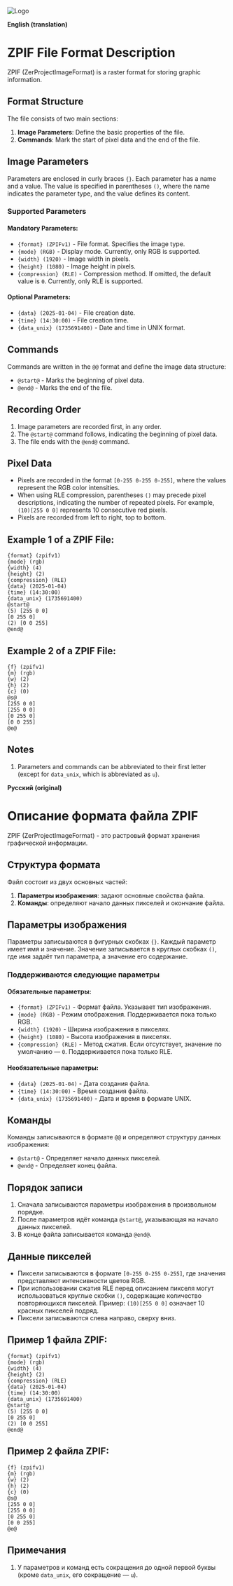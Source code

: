 ![Logo](images/ZPIF.png "Logo ZPIF")

**English (translation)**

# ZPIF File Format Description

ZPIF (ZerProjectImageFormat) is a raster format for storing graphic information.

## Format Structure

The file consists of two main sections:

1. **Image Parameters**: Define the basic properties of the file.
2. **Commands**: Mark the start of pixel data and the end of the file.

## Image Parameters

Parameters are enclosed in curly braces `{}`. Each parameter has a name and a value. The value is specified in parentheses `()`, where the name indicates the parameter type, and the value defines its content.

### Supported Parameters

#### Mandatory Parameters:

- `{format} (ZPIFv1)` - File format. Specifies the image type.
- `{mode} (RGB)` - Display mode. Currently, only RGB is supported.
- `{width} (1920)` - Image width in pixels.
- `{height} (1080)` - Image height in pixels.
- `{compression} (RLE)` - Compression method. If omitted, the default value is `0`. Currently, only RLE is supported.

#### Optional Parameters:

- `{data} (2025-01-04)` - File creation date.
- `{time} (14:30:00)` - File creation time.
- `{data_unix} (1735691400)` - Date and time in UNIX format.

## Commands

Commands are written in the `@@` format and define the image data structure:

- `@start@` - Marks the beginning of pixel data.
- `@end@` - Marks the end of the file.

## Recording Order

1. Image parameters are recorded first, in any order.
2. The `@start@` command follows, indicating the beginning of pixel data.
3. The file ends with the `@end@` command.

## Pixel Data

- Pixels are recorded in the format `[0-255 0-255 0-255]`, where the values represent the RGB color intensities.
- When using RLE compression, parentheses `()` may precede pixel descriptions, indicating the number of repeated pixels. For example, `(10)[255 0 0]` represents 10 consecutive red pixels.
- Pixels are recorded from left to right, top to bottom.

## Example 1 of a ZPIF File:

```zpif
{format} (zpifv1)
{mode} (rgb)
{width} (4)
{height} (2)
{compression} (RLE)
{data} (2025-01-04)
{time} (14:30:00)
{data_unix} (1735691400)
@start@
(5) [255 0 0]
[0 255 0]
(2) [0 0 255]
@end@
```

## Example 2 of a ZPIF File:

```zpif
{f} (zpifv1)
{m} (rgb)
{w} (2)
{h} (2)
{c} (0)
@s@
[255 0 0]
[255 0 0]
[0 255 0]
[0 0 255]
@e@
```

## Notes

1. Parameters and commands can be abbreviated to their first letter (except for `data_unix`, which is abbreviated as `u`).

**Русский (original)**

# Описание формата файла ZPIF

ZPIF (ZerProjectImageFormat) - это растровый формат хранения графической информации.

## Структура формата

Файл состоит из двух основных частей:

1. **Параметры изображения**: задают основные свойства файла.
2. **Команды**: определяют начало данных пикселей и окончание файла.

## Параметры изображения

Параметры записываются в фигурных скобках `{}`. Каждый параметр имеет имя и значение. Значение записывается в круглых скобках `()`, где имя задаёт тип параметра, а значение его содержание. 

### Поддерживаются следующие параметры

#### Обязательные параметры:

- `{format} (ZPIFv1)` - Формат файла. Указывает тип изображения.
- `{mode} (RGB)` - Режим отображения. Поддерживается пока только RGB.
- `{width} (1920)` - Ширина изображения в пикселях.
- `{height} (1080)` - Высота изображения в пикселях.
- `{compression} (RLE)` - Метод сжатия. Если отсутствует, значение по умолчанию — `0`. Поддерживается пока только RLE.

#### Необязательные параметры:

- `{data} (2025-01-04)` - Дата создания файла.
- `{time} (14:30:00)` - Время создания файла.
- `{data_unix} (1735691400)` - Дата и время в формате UNIX.

## Команды

Команды записываются в формате `@@` и определяют структуру данных изображения:

- `@start@` - Определяет начало данных пикселей.
- `@end@` - Определяет конец файла.

## Порядок записи

1. Сначала записываются параметры изображения в произвольном порядке.
2. После параметров идёт команда `@start@`, указывающая на начало данных пикселей.
3. В конце файла записывается команда `@end@`.

## Данные пикселей

- Пиксели записываются в формате `[0-255 0-255 0-255]`, где значения представляют интенсивности цветов RGB.
- При использовании сжатия RLE перед описанием пикселя могут использоваться круглые скобки `()`, содержащие количество повторяющихся пикселей. Пример: `(10)[255 0 0]` означает 10 красных пикселей подряд.
- Пиксели записываются слева направо, сверху вниз.

## Пример 1 файла ZPIF:

```zpif
{format} (zpifv1)
{mode} (rgb)
{width} (4)
{height} (2)
{compression} (RLE)
{data} (2025-01-04)
{time} (14:30:00)
{data_unix} (1735691400)
@start@
(5) [255 0 0]
[0 255 0]
(2) [0 0 255]
@end@
```

## Пример 2 файла ZPIF:

```zpif
{f} (zpifv1)
{m} (rgb)
{w} (2)
{h} (2)
{c} (0)
@s@
[255 0 0]
[255 0 0]
[0 255 0]
[0 0 255]
@e@
```

## Примечания

1. У параметров и команд есть сокращения до одной первой буквы (кроме `data_unix`, его сокращение — `u`).
